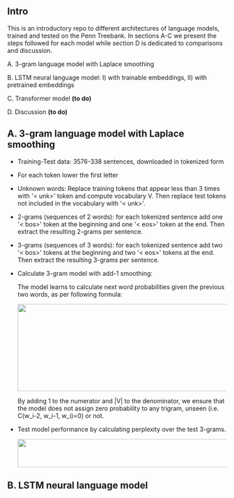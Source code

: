 ## Intro
This is an introductory repo to different architectures of language models, trained and tested on the Penn Treebank. In sections A-C we present the steps followed for each model while section D is dedicated to comparisons and discussion.

A. 3-gram language model with Laplace smoothing

B. LSTM neural language model: I) with trainable embeddings, II) with pretrained embeddings

C. Transformer model **(to do)**

D. Discussion **(to do)**

## A. 3-gram language model with Laplace smoothing
- Training-Test data: 3576-338 sentences, downloaded in tokenized form    
- For each token lower the first letter
- Unknown words: Replace training tokens that appear less than 3 times with '< unk>' token and compute vocabulary V.
  Then replace test tokens not included in the vocabulary with '< unk>'.
- 2-grams (sequences of 2 words): for each tokenized sentence add one '< bos>' token at the beginning and one '< eos>' token at the end. Then extract the resulting 2-grams per sentence.
- 3-grams (sequences of 3 words): for each tokenized sentence add two '< bos>' tokens at the beginning and two '< eos>' tokens at the end. Then extract the resulting 3-grams per sentence.
- Calculate 3-gram model with add-1 smoothing:

  The model learns to calculate next word probabilities given the previous two words, as per following formula:
   <p align="center">
     <img src="https://github.com/vggls/language_models/assets/55101427/a5c6495b-e898-44f9-bbbd-0d4d599f14f8.png" height="200" width="600" />
   </p>
  By adding 1 to the numerator and |V| to the denominator, we ensure that the model does not assign zero probability to any trigram, unseen (i.e. C(w_i-2, w_i-1, w_i)=0) or not.
- Test model performance by calculating perplexity over the test 3-grams.

   <p align="center">
     <img src="https://github.com/vggls/language_models/assets/55101427/cb5e3128-1ee2-4582-968a-c279f4d52a62.png" height="65" width="520" />
   </p>

## B. LSTM neural language model
